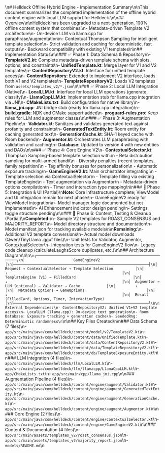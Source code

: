 \n# Helldeck Offline Hybrid Engine - Implementation Summary\n\nThis document summarizes the completed implementation of the offline hybrid content engine with local LLM support for Helldeck.\n\n## Overview\n\nHelldeck has been upgraded to a next-generation, 100% offline content system that combines:\n- Metadata-driven Template V2 architecture\n- On-device LLM via llama.cpp for paraphrase/augmentation\n- Contextual Thompson Sampling for intelligent template selection\n- Strict validation and caching for deterministic, fast outputs\n- Backward compatibility with existing V1 templates\n\n## Implementation Status\n\n### ✅ Phase 1: Data Schema & Repository\n- **TemplateV2.kt**: Complete metadata-driven template schema with slots, options, and constraints\n- **UnifiedTemplate.kt**: Merge layer for V1 and V2 templates\n- **ContentRepositoryV2.kt**: Interface for unified template access\n- **ContentRepository**: Extended to implement V2 interface, loads both V1 and V2 templates\n- **TemplateRepositoryV2**: Loads V2 templates from `assets/templates_v2/*.json`\n\n### ✅ Phase 2: Local LLM Integration (Native)\n- **LocalLLM.kt**: Interface for local LLM operations (generate, classify)\n- **LlamaCppLLM.kt**: Implementation stub for llama.cpp integration via JNI\n- **CMakeLists.txt**: Build configuration for native library\n- **llama_jni.cpp**: JNI bridge stub (ready for llama.cpp integration)\n- **build.gradle**: NDK and CMake support added\n- **proguard-rules.pro**: Keep rules for LLM and augmentor classes\n\n### ✅ Phase 3: Augmentation Pipeline\n- **Validator.kt**: Sanitizes and validates generated text against profanity and constraints\n- **GeneratedTextEntity.kt**: Room entity for caching generated text\n- **GenerationCache.kt**: SHA-1 keyed cache with Room backend\n- **Augmentor.kt**: Orchestrates LLM paraphrasing with validation and caching\n- **Database**: Updated to version 4 with new entities and DAOs\n\n### ✅ Phase 4: Core Engine V2\n- **ContextualSelector.kt**: Thompson Sampling-based template selection with:\n  - Beta distribution sampling for multi-armed bandit\n  - Diversity penalties (recent templates, family repetition)\n  - Tag affinity bonuses for personalization\n  - Automatic exposure tracking\n- **GameEngineV2.kt**: Main orchestrator integrating:\n  - Template selection via ContextualSelector\n  - Template filling via existing TemplateEngine\n  - Text augmentation via Augmentor\n  - Metadata-driven options compilation\n  - Timer and interaction type mapping\n\n### 🔄 Phase 5: Integration & UI (Partial)\n**Note**: Core infrastructure complete; ViewModel and UI integration remain for next phase:\n- GameEngineV2 ready for ViewModel integration\n- Model manager logic documented but not implemented\n- AI Enhancement indicator design pending\n- Settings toggle structure pending\n\n### 🔄 Phase 6: Content, Testing & Cleanup (Partial)\n**Completed:**\n- Sample V2 templates for ROAST_CONSENSUS and MAJORITY_REPORT\n- Model directory structure and documentation\n- Model manifest.json for tracking available models\n\n**Remaining:**\n- Additional V2 template conversions\n- Actual model downloads (Qwen/TinyLlama .gguf files)\n- Unit tests for Validator, Augmentor, ContextualSelector\n- Integration tests for GameEngineV2 flow\n- Legacy code cleanup (calculateLaughsScore duplicates, etc.)\n\n## Architecture Diagram\n\n```\n┌─────────────────────────────────────────────────────────────┐\n│                      GameEngineV2                           │\n├─────────────────────────────────────────────────────────────┤\n│  Request → ContextualSelector → Template Selection          │\n│         ↓                                                    │\n│  TemplateEngine (V1) → FilledCard                          │\n│         ↓                                                    │\n│  Augmentor → LLM (optional) → Validator → Cache            │\n│         ↓                                                    │\n│  Metadata Options → GameOptions                            │\n│         ↓                                                    │\n│  Result (FilledCard, Options, Timer, InteractionType)      │\n└─────────────────────────────────────────────────────────────┘\n\nExternal Dependencies:\n- ContentRepositoryV2: Unified V1+V2 template access\n- LocalLLM (llama.cpp): On-device text generation\n- Room Database: Exposure tracking + generation cache\n- SeededRng: Deterministic randomness\n```\n\n## Key Files Created\n\n### Data Schema (7 files)\n- `app/src/main/java/com/helldeck/content/model/v2/TemplateV2.kt`\n- `app/src/main/java/com/helldeck/content/data/UnifiedTemplate.kt`\n- `app/src/main/java/com/helldeck/content/data/ContentRepositoryV2.kt`\n- `app/src/main/java/com/helldeck/content/data/TemplateRepositoryV2.kt`\n- `app/src/main/java/com/helldeck/content/db/TemplateExposureEntity.kt`\n\n### LLM Integration (4 files)\n- `app/src/main/java/com/helldeck/llm/LocalLLM.kt`\n- `app/src/main/java/com/helldeck/llm/llamacpp/LlamaCppLLM.kt`\n- `app/CMakeLists.txt`\n- `app/src/main/cpp/llama_jni.cpp`\n\n### Augmentation Pipeline (4 files)\n- `app/src/main/java/com/helldeck/content/engine/augment/Validator.kt`\n- `app/src/main/java/com/helldeck/content/engine/augment/GeneratedTextEntity.kt`\n- `app/src/main/java/com/helldeck/content/engine/augment/GenerationCache.kt`\n- `app/src/main/java/com/helldeck/content/engine/augment/Augmentor.kt`\n\n### Core Engine (2 files)\n- `app/src/main/java/com/helldeck/content/engine/ContextualSelector.kt`\n- `app/src/main/java/com/helldeck/content/engine/GameEngineV2.kt`\n\n### Content & Documentation (4 files)\n- `app/src/main/assets/templates_v2/roast_consensus.json`\n- `app/src/main/assets/templates_v2/majority_report.json`\n- `models/README.md`\n